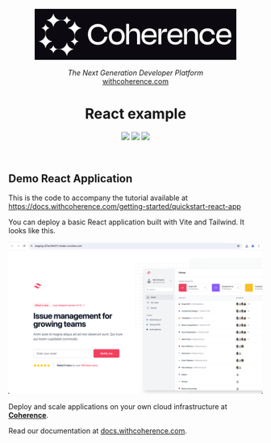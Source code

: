 <p align="center">
  <a href="https://withcoherence.com">
    <img alt="With Coherence" title="With Coherence" src="./logo.png" width="400" style="color: black">
  </a>
</p>


<p align="center">
  <i>The Next Generation Developer Platform</i><br/> 
  <a href="https://withcoherence.com">withcoherence.com</a>
</p>

<h1 align="center">
  React example
</h1>

<p align="center">
<img src="https://img.shields.io/badge/react-%2320232a.svg?style=for-the-badge&logo=react&logoColor=%2361DAFB">
<img src="https://img.shields.io/badge/vite-%23646CFF.svg?style=for-the-badge&logo=vite&logoColor=white">
<img src="https://img.shields.io/badge/tailwindcss-%2338B2AC.svg?style=for-the-badge&logo=tailwind-css&logoColor=white">
</p>

<br/>

## Demo React Application

This is the code to accompany the tutorial available at <a href="https://docs.withcoherence.com/getting-started/quickstart-react-app">https://docs.withcoherence.com/getting-started/quickstart-react-app</a>

You can deploy a basic React application built with Vite and Tailwind. It looks like this.

![Issue tracking demo react application screenshot](app-demo.png)


Deploy and scale applications on your own cloud infrastructure at **[Coherence](https://withcoherence.com)**.

Read our documentation at [docs.withcoherence.com](https://docs.withcoherence.com/).
